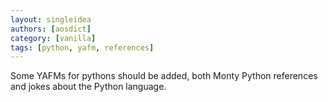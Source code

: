 ```yaml
---
layout: singleidea
authors: [aosdict]
category: [vanilla]
tags: [python, yafm, references]
---
```

Some YAFMs for pythons should be added, both Monty Python references and jokes about the Python language.
